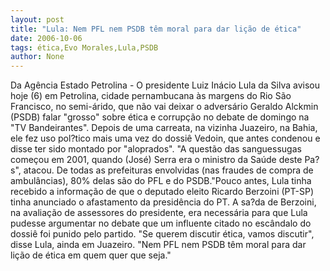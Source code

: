 ```yaml
---
layout: post
title: "Lula: Nem PFL nem PSDB têm moral para dar lição de ética"
date: 2006-10-06
tags: ética,Evo Morales,Lula,PSDB
author: None
---
```

Da Agência Estado
Petrolina - O presidente Luiz Inácio Lula da Silva avisou hoje (6) em Petrolina, cidade pernambucana às margens do Rio São Francisco, no semi-árido, que não vai deixar o adversário Geraldo Alckmin (PSDB) falar \"grosso\" sobre ética e corrupção no debate de domingo na \"TV Bandeirantes\". 
Depois de uma carreata, na vizinha Juazeiro, na Bahia, ele fez uso pol?tico mais uma vez do dossiê Vedoin, que antes condenou e disse ter sido montado por \"aloprados\". 
\"A questão das sanguessugas começou em 2001, quando (José) Serra era o ministro da Saúde deste Pa?s\", atacou. De todas as prefeituras envolvidas (nas fraudes de compra de ambulâncias), 80% delas são do PFL e do PSDB.\"Pouco antes, Lula tinha recebido a informação de que o deputado eleito Ricardo Berzoini (PT-SP) tinha anunciado o afastamento da presidência do PT. 
A sa?da de Berzoini, na avaliação de assessores do presidente, era necessária para que Lula pudesse argumentar no debate que um influente citado no escândalo do dossiê foi punido pelo partido. 
\"Se querem discutir ética, vamos discutir\", disse Lula, ainda em Juazeiro. \"Nem PFL nem PSDB têm moral para dar lição de ética em quem quer que seja.\" 